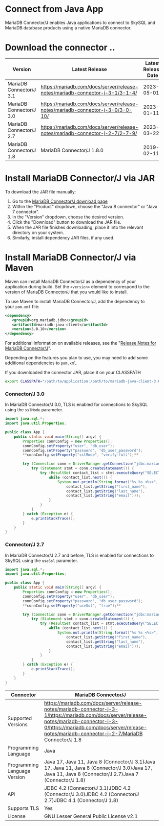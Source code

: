 # Connect from Java App

MariaDB Connector/J enables Java applications to connect to SkySQL and MariaDB database products using a native MariaDB connector.

# Download the connector ..

| Version | Latest Release | Latest Release Date | Maturity |
| --- | --- | --- | --- |
| MariaDB Connector/J 3.1 | https://mariadb.com/docs/server/release-notes/mariadb-connector-j-3-1/3-1-4/ | 2023-05-01 | General Availability |
| MariaDB Connector/J 3.0 | https://mariadb.com/docs/server/release-notes/mariadb-connector-j-3-0/3-0-10/ | 2023-01-11 | General Availability |
| MariaDB Connector/J 2.7 | https://mariadb.com/docs/server/release-notes/mariadb-connector-j-2-7/2-7-9/ | 2023-03-22 | General Availability |
| MariaDB Connector/J 1.8 | MariaDB Connector/J 1.8.0 | 2019-02-11 | GA |

# Install MariaDB Connector/J via JAR

To download the JAR file manually:

1. Go to the [MariaDB Connector/J download page](https://mariadb.com/downloads/connectors/connectors-data-access/java8-connector/)
2. Within the "Product" dropdown, choose the "Java 8 connector" or "Java 7 connector".
3. In the "Version" dropdown, choose the desired version.
4. Click the "Download" button to download the JAR file.
5. When the JAR file finishes downloading, place it into the relevant directory on your system.
6. Similarly, install dependency JAR files, if any used.

# Install MariaDB Connector/J via Maven

Maven can install MariaDB Connector/J as a dependency of your application during build. Set the `<version>` element to correspond to the version of MariaDB Connector/J that you would like to install.

To use Maven to install MariaDB Connector/J, add the dependency to your `pom.xml` file:

```xml
<dependency>
   <groupId>org.mariadb.jdbc</groupId>
   <artifactId>mariadb-java-client</artifactId>
   <version>3.0.10</version>
</dependency>
```

For additional information on available releases, see the "[Release Notes for MariaDB Connector/J](https://mariadb.com/docs/server/release-notes/mariadb-connector-j-3-1/)".

Depending on the features you plan to use, you may need to add some additional dependencies to `pom.xml`.

If you downloaded the connector JAR, place it on your CLASSPATH

```bash
export CLASSPATH="/path/to/application:/path/to/mariadb-java-client-3.0.10.jar"
```

### **Connector/J 3.0**

In MariaDB Connector/J 3.0, TLS is enabled for connections to SkySQL using the `sslMode` parameter.

```java
import java.sql.*;
import java.util.Properties;

public class App {
    public static void main(String[] argv) {
        Properties connConfig = new Properties();
        connConfig.setProperty("user", "db_user");
        connConfig.setProperty("password", "db_user_password");
        **connConfig.setProperty("sslMode", "verify-full");**

        try (Connection conn = DriverManager.getConnection("jdbc:mariadb://HOST:PORT", connConfig)) {
            try (Statement stmt = conn.createStatement()) {
                try (ResultSet contact_list = stmt.executeQuery("SELECT first_name, last_name, email FROM test.contacts")) {
                    while (contact_list.next()) {
                        System.out.println(String.format("%s %s <%s>",
                            contact_list.getString("first_name"),
                            contact_list.getString("last_name"),
                            contact_list.getString("email")));
                    }
                }
            }
        } catch (Exception e) {
            e.printStackTrace();
        }
    }
}
```

### **Connector/J 2.7**

In MariaDB Connector/J 2.7 and before, TLS is enabled for connections to SkySQL using the `useSsl` parameter.

```java
import java.sql.*;
import java.util.Properties;

public class App {
    public static void main(String[] argv) {
        Properties connConfig = new Properties();
        connConfig.setProperty("user", "db_user");
        connConfig.setProperty("password", "db_user_password");
        **connConfig.setProperty("useSsl", "true");**

        try (Connection conn = DriverManager.getConnection("jdbc:mariadb://HOST:PORT", connConfig)) {
            try (Statement stmt = conn.createStatement()) {
                try (ResultSet contact_list = stmt.executeQuery("SELECT first_name, last_name, email FROM test.contacts")) {
                    while (contact_list.next()) {
                        System.out.println(String.format("%s %s <%s>",
                            contact_list.getString("first_name"),
                            contact_list.getString("last_name"),
                            contact_list.getString("email")));
                    }
                }
            }
        } catch (Exception e) {
            e.printStackTrace();
        }
    }
}
```

| Connector | MariaDB Connector/J |
| --- | --- |
| Supported Versions | https://mariadb.com/docs/server/release-notes/mariadb-connector-j-3-1/https://mariadb.com/docs/server/release-notes/mariadb-connector-j-3-0/https://mariadb.com/docs/server/release-notes/mariadb-connector-j-2-7/MariaDB Connector/J 1.8 |
| Programming Language | Java |
| Programming Language Version | Java 17, Java 11, Java 8 (Connector/J 3.1)Java 17, Java 11, Java 8 (Connector/J 3.0)Java 17, Java 11, Java 8 (Connector/J 2.7)Java 7 (Connector/J 1.8) |
| API | JDBC 4.2 (Connector/J 3.1)JDBC 4.2 (Connector/J 3.0)JDBC 4.2 (Connector/J 2.7)JDBC 4.1 (Connector/J 1.8) |
| Supports TLS | Yes |
| License | GNU Lesser General Public License v2.1 |
